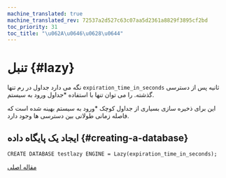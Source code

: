 ```yaml
---
machine_translated: true
machine_translated_rev: 72537a2d527c63c07aa5d2361a8829f3895cf2bd
toc_priority: 31
toc_title: "\u062A\u0646\u0628\u0644"
---
```


# تنبل {#lazy}

نگه می دارد جداول در رم تنها `expiration_time_in_seconds` ثانیه پس از دسترسی گذشته. را می توان تنها با استفاده \*جداول ورود به سیستم.

این برای ذخیره سازی بسیاری از جداول کوچک \*ورود به سیستم بهینه شده است که فاصله زمانی طولانی بین دسترسی ها وجود دارد.

## ایجاد یک پایگاه داده {#creating-a-database}

    CREATE DATABASE testlazy ENGINE = Lazy(expiration_time_in_seconds);

[مقاله اصلی](https://clickhouse.tech/docs/en/database_engines/lazy/) <!--hide-->
